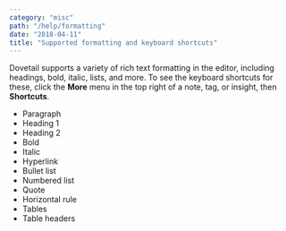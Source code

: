 ```yaml
---
category: "misc"
path: "/help/formatting"
date: "2018-04-11"
title: "Supported formatting and keyboard shortcuts"
---
```


Dovetail supports a variety of rich text formatting in the editor, including headings, bold, italic, lists, and more. To see the keyboard shortcuts for these, click the **More** menu in the top right of a note, tag, or insight, then **Shortcuts**.

* Paragraph
* Heading 1
* Heading 2
* Bold
* Italic
* Hyperlink
* Bullet list
* Numbered list
* Quote
* Horizontal rule
* Tables
* Table headers
